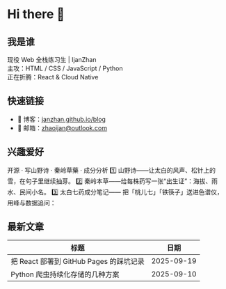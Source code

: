 # Hi there 👋

## 我是谁
现役 Web 全栈练习生 | IjanZhan  
主攻：HTML / CSS / JavaScript / Python  
正在折腾：React & Cloud Native  

## 快速链接
- 📝 博客：[janzhan.github.io/blog](https://janzhan.github.io/blog)
- 📧 邮箱：[zhaoijan@outlook.com](mailto:zhaoijan@outlook.com)

## 兴趣爱好
开源 · 写山野诗 · 秦岭草藥 · 成分分析
1️⃣ 山野诗——让太白的风声、松针上的雪，在句子里继续抽芽。
2️⃣ 秦岭本草——给每株药写一张“出生证”：海拔、雨水、民间小名。
3️⃣ 太白七药成分笔记—— 把「桃儿七」「铁筷子」送进色谱仪，用峰与数据追问：

## 最新文章
| 标题 | 日期 |
| ---- | ---- |
| 把 React 部署到 GitHub Pages 的踩坑记录 | 2025-09-19 |
| Python 爬虫持续化存储的几种方案 | 2025-09-10 |


